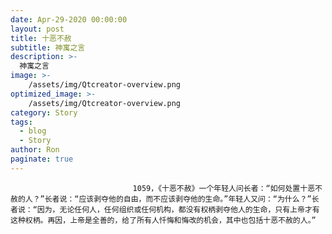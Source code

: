 ```yaml
---
date: Apr-29-2020 00:00:00
layout: post
title: 十恶不赦
subtitle: 神寓之言
description: >-
  神寓之言
image: >-
    /assets/img/Qtcreator-overview.png
optimized_image: >-
    /assets/img/Qtcreator-overview.png
category: Story
tags:
  - blog
  - Story
author: Ron
paginate: true
---
```


							　　1059，《十恶不赦》一个年轻人问长者：“如何处置十恶不赦的人？”长者说：“应该剥夺他的自由，而不应该剥夺他的生命。”年轻人又问：“为什么？”长者说：“因为，无论任何人，任何组织或任何机构，都没有权柄剥夺他人的生命，只有上帝才有这种权柄。再因，上帝是全善的，给了所有人忏悔和悔改的机会，其中也包括十恶不赦的人。”
							
							
						